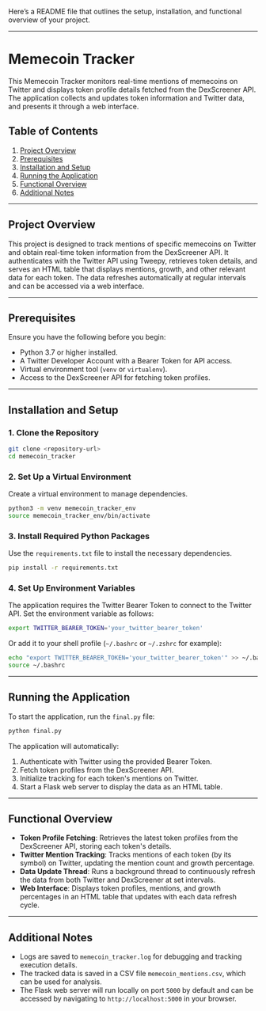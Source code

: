 Here’s a README file that outlines the setup, installation, and functional overview of your project.

---

# Memecoin Tracker

This Memecoin Tracker monitors real-time mentions of memecoins on Twitter and displays token profile details fetched from the DexScreener API. The application collects and updates token information and Twitter data, and presents it through a web interface.

## Table of Contents

1. [Project Overview](#project-overview)
2. [Prerequisites](#prerequisites)
3. [Installation and Setup](#installation-and-setup)
4. [Running the Application](#running-the-application)
5. [Functional Overview](#functional-overview)
6. [Additional Notes](#additional-notes)

---

## Project Overview

This project is designed to track mentions of specific memecoins on Twitter and obtain real-time token information from the DexScreener API. It authenticates with the Twitter API using Tweepy, retrieves token details, and serves an HTML table that displays mentions, growth, and other relevant data for each token. The data refreshes automatically at regular intervals and can be accessed via a web interface.

---

## Prerequisites

Ensure you have the following before you begin:

- Python 3.7 or higher installed.
- A Twitter Developer Account with a Bearer Token for API access.
- Virtual environment tool (`venv` or `virtualenv`).
- Access to the DexScreener API for fetching token profiles.

---

## Installation and Setup

### 1. Clone the Repository

```bash
git clone <repository-url>
cd memecoin_tracker
```

### 2. Set Up a Virtual Environment

Create a virtual environment to manage dependencies.

```bash
python3 -m venv memecoin_tracker_env
source memecoin_tracker_env/bin/activate
```

### 3. Install Required Python Packages

Use the `requirements.txt` file to install the necessary dependencies.

```bash
pip install -r requirements.txt
```

### 4. Set Up Environment Variables

The application requires the Twitter Bearer Token to connect to the Twitter API. Set the environment variable as follows:

```bash
export TWITTER_BEARER_TOKEN='your_twitter_bearer_token'
```

Or add it to your shell profile (`~/.bashrc` or `~/.zshrc` for example):

```bash
echo "export TWITTER_BEARER_TOKEN='your_twitter_bearer_token'" >> ~/.bashrc
source ~/.bashrc
```

---

## Running the Application

To start the application, run the `final.py` file:

```bash
python final.py
```

The application will automatically:

1. Authenticate with Twitter using the provided Bearer Token.
2. Fetch token profiles from the DexScreener API.
3. Initialize tracking for each token's mentions on Twitter.
4. Start a Flask web server to display the data as an HTML table.

---

## Functional Overview

- **Token Profile Fetching**: Retrieves the latest token profiles from the DexScreener API, storing each token's details.
- **Twitter Mention Tracking**: Tracks mentions of each token (by its symbol) on Twitter, updating the mention count and growth percentage.
- **Data Update Thread**: Runs a background thread to continuously refresh the data from both Twitter and DexScreener at set intervals.
- **Web Interface**: Displays token profiles, mentions, and growth percentages in an HTML table that updates with each data refresh cycle.

---

## Additional Notes

- Logs are saved to `memecoin_tracker.log` for debugging and tracking execution details.
- The tracked data is saved in a CSV file `memecoin_mentions.csv`, which can be used for analysis.
- The Flask web server will run locally on port `5000` by default and can be accessed by navigating to `http://localhost:5000` in your browser. 

